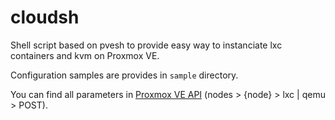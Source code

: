 # cloudsh
Shell script based on pvesh to provide easy way to instanciate lxc containers and kvm on Proxmox VE.

Configuration samples are provides in `sample` directory.

You can find all parameters in [Proxmox VE API](https://pve.proxmox.com/pve-docs/api-viewer/index.html) (nodes > {node} > lxc | qemu > POST).